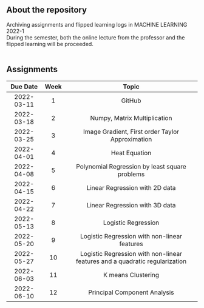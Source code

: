 ## About the repository  
Archiving assignments and flipped learning logs in MACHINE LEARNING 2022-1   
During the semester, both the online lecture from the professor and the flipped learning will be proceeded.   
</br>

<!--## Flipped Learning    
For the flipped learning, students will take the [Andrew Ng's Machine Learning course](https://www.youtube.com/playlist?list=PLLssT5z_DsK-h9vYZkQkYNWcItqhlRJLN).   
I will log the progress with the time table below. 

|       Date       | Week | Lecture |   
|:----------------:|:------:|:----------------------------------------:|  
| 2022-03 | 1  | Lecture 1 ~ 2|    
| 2022-03 | 2  | Lecture 3 ~ 4| 
| 2022-03 | 3  | Lecture 5 ~ 6 | 
| 2022-04 | 4  | Lecture 7 ~ 8 | 
| 2022-04| 5  | Lecture 9 ~ 10 | 
| 2022-04 | 6  | Lecture 11 ~ 12  | 
| 2022-04 | 7  | Lecture 13 ~ 14  | 
| 2022-05 | 8  | Lecture 15 ~ 16  | 
| 2022-05 | 9  | Lecture 17 ~ 18  | 
| 2022-05 | 10  | Lecture 19  |
</br>-->

## Assignments   

|       Due Date       | Week | Topic |   
|:----------------:|:------:|:----------------------------------------:|  
| 2022-03-11 | 1  | GitHub|
| 2022-03-18 | 2  | Numpy, Matrix Multiplication| 
| 2022-03-25 | 3  | Image Gradient, First order Taylor Approximation| 
| 2022-04-01 | 4  | Heat Equation |
| 2022-04-08 | 5  | Polynomial Regression by least square problems |
| 2022-04-15 | 6  | Linear Regression with 2D data |
| 2022-04-22 | 7  | Linear Regression with 3D data |
| 2022-05-13 | 8  | Logistic Regression |
| 2022-05-20 | 9  | Logistic Regression with non-linear features |
| 2022-05-27 | 10  | Logistic Regression with non-linear features and a quadratic regularization |
| 2022-06-03 | 11  | K means Clustering |
| 2022-06-10 | 12  | Principal Component Analysis |

